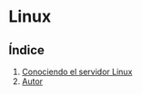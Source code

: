 # Linux

## Índice
1. [Conociendo el servidor Linux](conociendoservidorlinux.md)
2. [Autor](autor.md)
